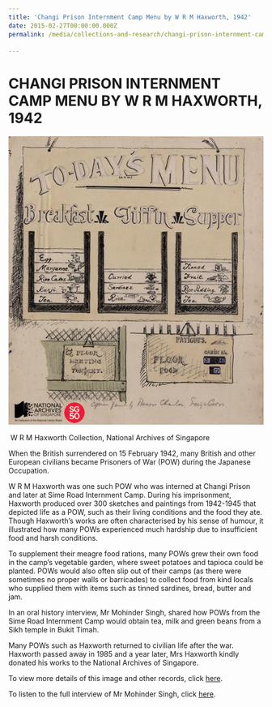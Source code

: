 ```yaml
---
title: 'Changi Prison Internment Camp Menu by W R M Haxworth, 1942'
date: 2015-02-27T00:00:00.000Z
permalink: /media/collections-and-research/changi-prison-internment-camp-menu/

---
```



<iframe id="pxcelframe" src="//t.sharethis.com/a/t_.htm?ver=0.345.16984&amp;cid=c010#rnd=1577951734274&amp;cid=c010&amp;dmn=www.nas.gov.sg&amp;tt=t.dhj&amp;dhjLcy=54&amp;lbl=pxcel&amp;flbl=pxcel&amp;ll=d&amp;ver=0.345.16984&amp;ell=d&amp;cck=__stid&amp;pn=%2Fblogs%2Farchivistpick%2Fchangi-prison-internment-camp-menu-by-w-r-m-haxworth-1942%2F&amp;qs=na&amp;rdn=www.nas.gov.sg&amp;rpn=%2Fblogs%2Farchivistpick%2F2015%2F02%2F&amp;rqs=na&amp;cc=SG&amp;cont=AS&amp;ipaddr=" style="display: none;"></iframe>

# CHANGI PRISON INTERNMENT CAMP MENU BY W R M HAXWORTH, 1942

![W R M Haxworth Collection, National Archives of Singapore](../../../images/blogs/2015-02-27-L.jpg)

​										W R M Haxworth Collection, National Archives of Singapore

When the British surrendered on 15 February 1942, many British and other European civilians became Prisoners of War (POW) during the Japanese Occupation.

W R M Haxworth was one such POW who was interned at Changi Prison and later at Sime Road Internment Camp. During his imprisonment, Haxworth produced over 300 sketches and paintings from 1942-1945 that depicted life as a POW, such as their living conditions and the food they ate. Though Haxworth’s works are often characterised by his sense of humour, it illustrated how many POWs experienced much hardship due to insufficient food and harsh conditions.

To supplement their meagre food rations, many POWs grew their own food in the camp’s vegetable garden, where sweet potatoes and tapioca could be planted. POWs would also often slip out of their camps (as there were sometimes no proper walls or barricades) to collect food from kind locals who supplied them with items such as tinned sardines, bread, butter and jam.

In an oral history interview, Mr Mohinder Singh, shared how POWs from the Sime Road Internment Camp would obtain tea, milk and green beans from a Sikh temple in Bukit Timah.

Many POWs such as Haxworth returned to civilian life after the war. Haxworth passed away in 1985 and a year later, Mrs Haxworth kindly donated his works to the National Archives of Singapore.

To view more details of this image and other records, click [here](http://www.nas.gov.sg/archivesonline/photographs/record-details/a9acb22b-1162-11e3-83d5-0050568939ad).

To listen to the full interview of Mr Mohinder Singh, click [here](http://www.nas.gov.sg/archivesonline/oral_history_interviews/interview/000546).